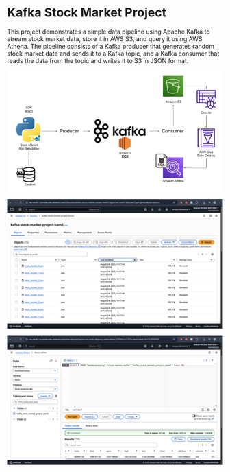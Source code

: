 # Kafka Stock Market Project
This project demonstrates a simple data pipeline using Apache Kafka to stream stock market data, store it in AWS S3, and query it using AWS Athena. The pipeline consists of a Kafka producer that generates random stock market data and sends it to a Kafka topic, and a Kafka consumer that reads the data from the topic and writes it to S3 in JSON format.

![alt text](img/design_screen.png)

![alt text](img/s3_screen.png)

![alt text](img/athena_screen.png)